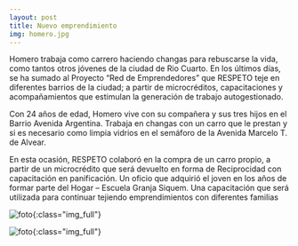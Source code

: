 ```yaml
---
layout: post
title: Nuevo emprendimiento
img: homero.jpg
---
```

Homero trabaja como carrero haciendo changas para rebuscarse la vida, como tantos otros jóvenes de la ciudad de Rio Cuarto. En los últimos días, se ha sumado al Proyecto “Red de Emprendedores” que RESPETO teje en diferentes barrios de la ciudad; a partir de microcréditos, capacitaciones y acompañamientos que estimulan la generación de trabajo autogestionado.

Con 24 años de edad, Homero vive con su compañera y sus tres hijos en el Barrio Avenida Argentina. Trabaja en changas con un carro que le prestan y si es necesario como limpia vidrios en el semáforo de la Avenida Marcelo T. de Alvear.

En esta ocasión, RESPETO colaboró en la compra de un carro propio, a partir de un microcrédito que será devuelto en forma de Reciprocidad con capacitación en panificación. Un oficio que adquirió el joven en los años de formar parte del Hogar – Escuela Granja Siquem. Una capacitación que será utilizada para continuar tejiendo emprendimientos con diferentes familias

![foto]({{site.baseurl}}/img/homero2.jpg){:class="img_full"}

![foto]({{site.baseurl}}/img/homero3.jpg){:class="img_full"}

